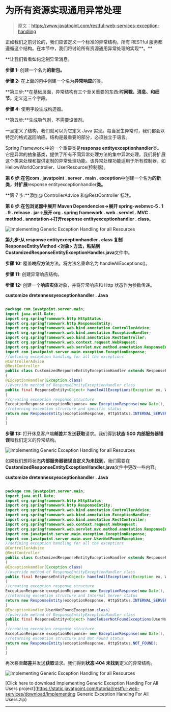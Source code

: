 # 为所有资源实现通用异常处理

> 原文：<https://www.javatpoint.com/restful-web-services-exception-handling>

正如我们之前讨论的，我们应该定义一个标准的异常结构，所有 RESTful 服务都遵循这个结构。在本节中，我们将讨论所有资源通用异常处理的实现**。**

 **让我们看看如何定制异常消息。

**步骤 1:** 创建一个名为**的新包。**

**步骤 2:** 在上面的包中创建一个名为**异常响应**的类。

**第三步:**在基础层面，异常结构有三个至关重要的东西:**时间戳、消息、**和**细节**。定义这三个字段。

**步骤 4:** 使用字段生成构造器。

**第五步:**生成吸气剂，不需要设置剂。

一旦定义了结构，我们就可以为它定义 Java 实现。每当发生异常时，我们都会以特定的格式返回响应。结构是最重要的部分，必须独立于语言。

Spring Framework 中的一个重要类是**response entityexceptionhandler**类。它是异常的抽象基类，提供了所有不同异常处理方法的集中异常处理。我们将扩展这个类来处理和提供定制的异常处理功能。该异常处理功能适用于所有控制器，如 HellowWorldController、UserResource(控制器)。

**第 6 步:**在包**com . javatpoint . server . main . exception**中创建一个名为**的新类，并扩展**response entityexceptionhandler**类。**

**第 7 步:**添加@ ControllerAdvice 和@RestController 标注。

**第 8 步:**在包浏览器中展开 Maven Dependencies->展开 spring-webmvc-5 . 1 . 9 . release . jar->展开 org . spring framework . web . servlet . MVC . method . annotation->打开**response entityexceptionhandler . class**。

![Implementing Generic Exception Handling for all Resources](../img/13764d8f19833caf5bf5f4a7d34ffa4a.png)

**第九步:**从 response entityexceptionhandler . class 复制 **ResponseEntityMethod <对象>** 方法，粘贴到**CustomizedResponseEntityExceptionHandler.java**文件中。

**步骤 10:** 覆盖**响应方法**方法。将方法名重命名为 handleAllExceptions()。

**步骤 11:** 创建异常响应结构。

**步骤 12:** 创建一个**响应实体**对象，并将异常响应和 Http 状态作为参数传递。

**customize dretennessyexceptionhandler . Java**

```java

package com.javatpoint.server.main;
import java.util.Date;
import org.springframework.http.HttpStatus;
import org.springframework.http.ResponseEntity;
import org.springframework.web.bind.annotation.ControllerAdvice;
import org.springframework.web.bind.annotation.ExceptionHandler;
import org.springframework.web.bind.annotation.RestController;
import org.springframework.web.context.request.WebRequest;
import org.springframework.web.servlet.mvc.method.annotation.ResponseEntityExceptionHandler;
import com.javatpoint.server.main.exception.ExceptionResponse;
//defining exception handling for all the exceptions
@ControllerAdvice
@RestController
public class CustomizedResponseEntityExceptionHandler extends ResponseEntityExceptionHandler
{
@ExceptionHandler(Exception.class)
//override method of ResponseEntityExceptionHandler class
public final ResponseEntity<Object> handleAllExceptions(Exception ex, WebRequest request)
{
//creating exception response structure
ExceptionResponse exceptionResponse= new ExceptionResponse(new Date(), ex.getMessage(), request.getDescription(false));
//returning exception structure and specific status 
return new ResponseEntity(exceptionResponse, HttpStatus.INTERNAL_SERVER_ERROR);
}
}

```

**步骤 13:** 打开休息客户端**邮差**并发送**获取**请求。我们得到**状态:500 内部服务器错误**和我们定义的异常结构。

![Implementing Generic Exception Handling for all Resources](../img/ad8dc3637c670dc2eb8bca40c89decff.png)

如果我们想将状态**内部服务器错误自定义为未找到**，我们需要在**CustomizedResponseEntityExceptionHandler.java**文件中更改一些内容。

**customize dretennessyexceptionhandler . Java**

```java

package com.javatpoint.server.main;
import java.util.Date;
import org.springframework.http.HttpStatus;
import org.springframework.http.ResponseEntity;
import org.springframework.web.bind.annotation.ControllerAdvice;
import org.springframework.web.bind.annotation.ExceptionHandler;
import org.springframework.web.bind.annotation.RestController;
import org.springframework.web.context.request.WebRequest;
import org.springframework.web.servlet.mvc.method.annotation.ResponseEntityExceptionHandler;
import com.javatpoint.server.main.exception.ExceptionResponse;
import com.javatpoint.server.main.user.UserNotFoundException;
//defining exception handling for all the exceptions 
@ControllerAdvice
@RestController
public class CustomizedResponseEntityExceptionHandler extends ResponseEntityExceptionHandler
{
@ExceptionHandler(Exception.class)
//override method of ResponseEntityExceptionHandler class
public final ResponseEntity<Object> handleAllExceptions(Exception ex, WebRequest request)
{
//creating exception response structure
ExceptionResponse exceptionResponse= new ExceptionResponse(new Date(), ex.getMessage(), request.getDescription(false));
//returning exception structure and Internal Server status 
return new ResponseEntity(exceptionResponse, HttpStatus.INTERNAL_SERVER_ERROR);
}
@ExceptionHandler(UserNotFoundException.class)
//override method of ResponseEntityExceptionHandler class
public final ResponseEntity<Object> handleUserNotFoundExceptions(UserNotFoundException ex, WebRequest request)
{
//creating exception response structure
ExceptionResponse exceptionResponse= new ExceptionResponse(new Date(), ex.getMessage(), request.getDescription(false));
//returning exception structure and Not Found status 
return new ResponseEntity(exceptionResponse, HttpStatus.NOT_FOUND);
}	
}

```

再次移至**邮差**并发送**获取**请求。我们得到**状态:404 未找到**定义的异常结构。

![Implementing Generic Exception Handling for all Resources](../img/7657d0f126665d6fa86b4ea2d2f56ad8.png)

[Click here to download Implementing Generic Exception Handing For All Users project](https://static.javatpoint.com/tutorial/restful-web-services/download/Implementing Generic Exception Handing For All Users.zip)

* * ***